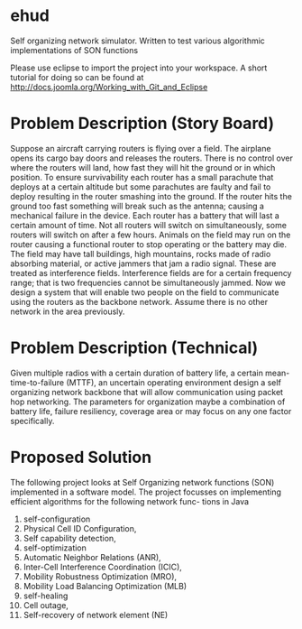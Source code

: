 ehud
====

Self organizing network simulator. Written to test various algorithmic implementations of SON functions

Please use eclipse to import the project into your workspace. A short tutorial for doing so can be found at 
http://docs.joomla.org/Working_with_Git_and_Eclipse

Problem Description (Story Board)
=================================
Suppose an aircraft carrying routers is flying over a field. The airplane opens its cargo bay doors and releases the routers. There is no control over where the routers will land, how fast they will hit the ground or in which position. To ensure survivability each router has a small parachute that deploys at a certain altitude but some parachutes are faulty and fail to deploy resulting in the router smashing into the ground. If the router hits the ground too fast something will break such as the antenna; causing a mechanical failure in the device. Each router has a battery that will last a certain amount of time. Not all routers will switch on simultaneously, some routers will switch on after a few hours. Animals on the field may run on the router causing a functional router to stop operating or the battery may die.
The field may have tall buildings, high mountains, rocks made of radio absorbing material, or active jammers that jam a radio signal. These are treated as interference fields. Interference fields are for a certain frequency range; that is two frequencies cannot be simultaneously jammed.
Now we design a system that will enable two people on the field to communicate using the routers as the backbone network. Assume there is no other network in the area previously.

Problem Description (Technical)
===============================
Given multiple radios with a certain duration of battery life, a certain mean-time-to-failure (MTTF), an uncertain operating environment design a self organizing network backbone that will allow communication using packet hop networking. The parameters for organization maybe a combination of battery life, failure resiliency, coverage area or may focus on any one factor specifically.

Proposed Solution
==================
The following project looks at Self Organizing network functions (SON) implemented in a software model.
The project focusses on implementing efficient algorithms for the following network func- tions in Java

1. self-configuration
  1. Physical Cell ID Configuration, 
  2. Self capability detection,
2. self-optimization
  1. Automatic Neighbor Relations (ANR),
  2. Inter-Cell Interference Coordination (ICIC),
  3. Mobility Robustness Optimization (MRO),
  4. Mobility Load Balancing Optimization (MLB)
3. self-healing
  1. Cell outage,
  2. Self-recovery of network element (NE)
  
